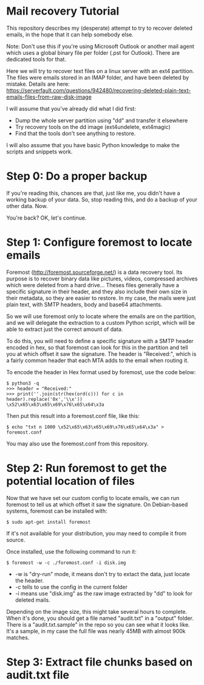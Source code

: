 Mail recovery Tutorial
======================

This repository describes my (desperate) attempt to try to recover deleted emails, in the hope that it can help somebody else.

Note: Don't use this if you're using Microsoft Outlook or another mail agent which uses a global binary file per folder (.pst for Outlook). There are dedicated tools for that.

Here we will try to recover text files on a linux server with an ext4 partition. The files were emails stored in an IMAP folder, and have been deleted by mistake.
Details are here: https://serverfault.com/questions/942480/recovering-deleted-plain-text-emails-files-from-raw-disk-image

I will assume that you've already did what I did first:

 * Dump the whole server partition using "dd" and transfer it elsewhere
 * Try recovery tools on the dd image (ext4undelete, ext4magic)
 * Find that the tools don't see anything to restore.

I will also assume that you have basic Python knowledge to make the scripts and snippets work.


Step 0: Do a proper backup
==========================

If you're reading this, chances are that, just like me, you didn't have a working backup of your data. So, stop reading this, and do a backup of your other data. Now.


You're back? OK, let's continue.


Step 1: Configure foremost to locate emails
===========================================

Foremost (http://foremost.sourceforge.net/) is a data recovery tool.
Its purpose is to recover binary data like pictures, videos, compressed archives which were deleted from a hard drive... Theses files generally have a specific signature in their header, and they also include their own size in their metadata, so they are easier to restore. In my case, the mails were just plain text, with SMTP headers, body and base64 attachments.

So we will use foremost only to locate where the emails are on the partition, and we will delegate the extraction to a custom Python script, which will be able to extract just the correct amount of data.

To do this, you will need to define a specific signature with a SMTP header encoded in hex, so that foremost can look for this in the partition and tell you at which offset it saw the signature. The header is "Received:", which is a fairly common header that each MTA adds to the email when routing it.

To encode the header in Hex format used by foremost, use the code below:

```
$ python3 -q
>>> header = "Received:"
>>> print(''.join(str(hex(ord(c))) for c in header).replace('0x','\\x'))
\x52\x65\x63\x65\x69\x76\x65\x64\x3a
```

Then put this result into a foremost.conf file, like this:
```
$ echo "txt n 1000 \x52\x65\x63\x65\x69\x76\x65\x64\x3a" > foremost.conf
```
You may also use the foremost.conf from this repository.

Step 2: Run foremost to get the potential location of files
===========================================================

Now that we have set our custom config to locate emails, we can run foremost to tell us at which offset it saw the signature.
On Debian-based systems, foremost can be installed with:

```
$ sudo apt-get install foremost
```
If it's not available for your distribution, you may need to compile it from source.

Once installed, use the following command to run it:

```
$ foremost -w -c ./foremost.conf -i disk.img
```
 * -w is "dry-run" mode, it means don't try to extact the data, just locate the header.
 * -c tells to use the config in the current folder
 * -i means use "disk.img" as the raw image extracted by "dd" to look for deleted mails.

Depending on the image size, this might take several hours to complete.
When it's done, you should get a file named "audit.txt" in a "output" folder.
There is a "audit.txt.sample" in the repo so you can see what it looks like. It's a sample,
in my case the full file was nearly 45MB with almost 900k matches.

Step 3: Extract file chunks based on audit.txt file
===================================================


